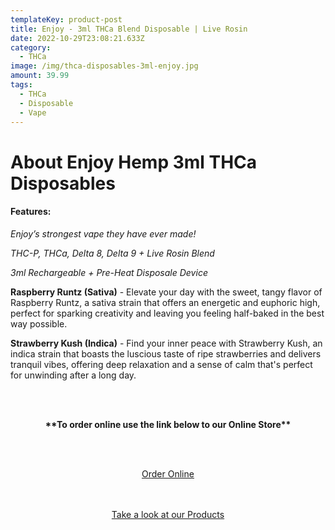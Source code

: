 ```yaml
---
templateKey: product-post
title: Enjoy - 3ml THCa Blend Disposable | Live Rosin
date: 2022-10-29T23:08:21.633Z
category:
  - THCa
image: /img/thca-disposables-3ml-enjoy.jpg
amount: 39.99
tags:
  - THCa
  - Disposable
  - Vape
---
```

# **About Enjoy Hemp 3ml THCa Disposables**

#### Features:

*Enjoy’s strongest vape they have ever made!*

*THC-P, THCa, Delta 8, Delta 9 + Live Rosin Blend*

*3ml Rechargeable + Pre-Heat Disposale Device*

**Raspberry Runtz (Sativa)** - Elevate your day with the sweet, tangy flavor of Raspberry Runtz, a sativa strain that offers an energetic and euphoric high, perfect for sparking creativity and leaving you feeling half-baked in the best way possible.

**Strawberry Kush (Indica)** - Find your inner peace with Strawberry Kush, an indica strain that boasts the luscious taste of ripe strawberries and delivers tranquil vibes, offering deep relaxation and a sense of calm that's perfect for unwinding after a long day.

<br><br>

<Center>

**\*\*To order online use the link below to our Online Store\*\***

<br><br>

<Center><a class="link-view-more-products" target="_blank" href="https://capitalcbd.shop/product/enjoy-3ml-thca-blend-disposable/">Order Online</a></

<br><br><br>

<Center><a class="link-view-more-products" target="_blank" href="https://capitalamericanshaman.com/products">Take a look at our Products</a></Center>

<br><br>